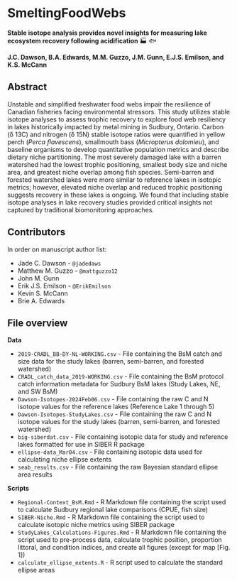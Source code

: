 # SmeltingFoodWebs

<b> Stable isotope analysis provides novel insights for measuring lake ecosystem recovery following acidification</b> :factory: :fish: <br>

<b> J.C. Dawson, B.A. Edwards, M.M. Guzzo, J.M. Gunn, E.J.S. Emilson, and K.S. McCann </b>

## Abstract

Unstable and simplified freshwater food webs impair the resilience of Canadian fisheries facing environmental stressors. This study utilizes stable isotope analyses to assess trophic recovery to explore food web resiliency in lakes historically impacted by metal mining in Sudbury, Ontario. Carbon (δ 13C) and nitrogen (δ 15N) stable isotope ratios were quantified in yellow perch (<i>Perca flavescens</i>), smallmouth bass (<i>Micropterus dolomieu</i>), and baseline organisms to develop quantitative population metrics and describe dietary niche partitioning. The most severely damaged lake with a barren watershed had the lowest trophic positioning, smallest body size and niche area, and greatest niche overlap among fish species. Semi-barren and forested watershed lakes were more similar to reference lakes in isotopic metrics; however, elevated niche overlap and reduced trophic positioning suggests recovery in these lakes is ongoing. We found that including stable isotope analyses in lake recovery studies provided critical insights not captured by traditional biomonitoring approaches.


## Contributors

In order on manuscript author list:

- Jade C. Dawson - `@jadedaws`
- Matthew M. Guzzo - `@mattguzzo12`
- John M. Gunn
- Erik J.S. Emilson -  `@ErikEmilson`
- Kevin S. McCann
- Brie A. Edwards


## File overview

<b>Data</b>

- `2019-CRADL_BB-DY-NL-WORKING.csv` - File containing the BsM catch and size data for the study lakes (barren, semi-barren, and forested watershed)
- `CRADL_catch_data_2019-WORKING.csv` - File containing the BsM protocol catch information metadata for Sudbury BsM lakes (Study Lakes, NE, and SW BsM) 
- `Dawson-Isotopes-2024Feb06.csv` - File containing the raw C and N isotope values for the reference lakes (Reference Lake 1 through 5)
- `Dawson-Isotopes-StudyLakes.csv` - File containing the raw C and N isotope values for the study lakes (barren, semi-barren, and forested watershed)
- `big-siberdat.csv` - File containing isotopic data for study and reference lakes formatted for use in SIBER R package
- `ellipse-data_Mar04.csv` - File containing isotopic data used for calculating niche ellipse extents
- `seab_results.csv` - File containing the raw Bayesian standard ellipse area results

<b>Scripts</b>
- `Regional-Context_BsM.Rmd` - R Markdown file containing the script used to calculate Sudbury regional lake comparisons (CPUE, fish size)
- `SIBER-Niche.Rmd` - R Markdown file containing the script used to calculate isotopic niche metrics using SIBER package
- `StudyLakes_Calculations-Figures.Rmd` - R Markdown file containing the script used to pre-process data, calculate trophic position, proportion littoral, and condition indices, and create all figures (except for map [Fig. 1]) 
- `calculate_ellipse_extents.R` - R script used to calculate the standard ellipse areas
